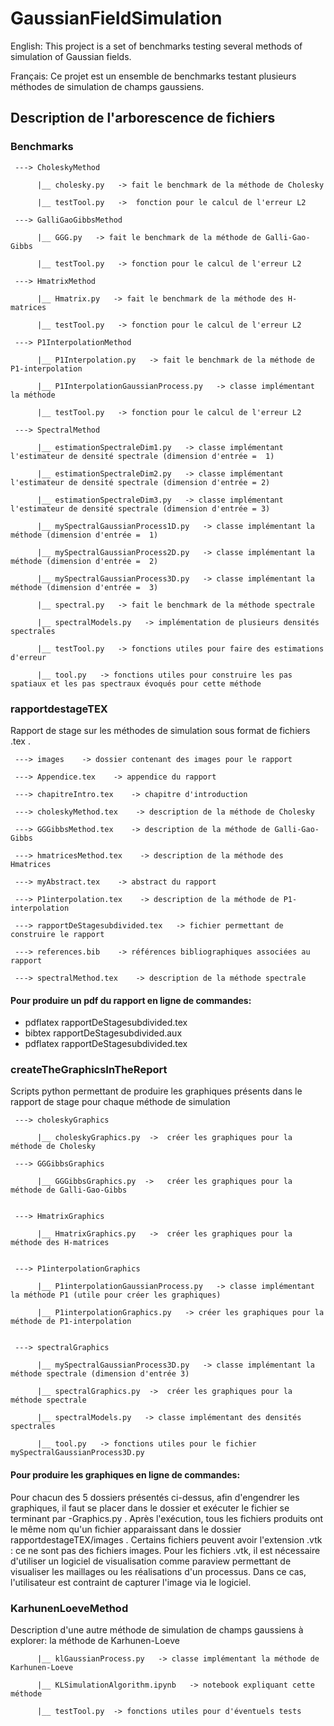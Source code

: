 # GaussianFieldSimulation

English: This project is a set of benchmarks testing several methods of simulation of Gaussian fields.

Français: Ce projet est un ensemble de benchmarks testant plusieurs méthodes de simulation de champs gaussiens.

## Description de l'arborescence de fichiers

### Benchmarks

     ---> CholeskyMethod
     
          |__ cholesky.py   -> fait le benchmark de la méthode de Cholesky
          
          |__ testTool.py   ->  fonction pour le calcul de l'erreur L2
          
     ---> GalliGaoGibbsMethod
     
          |__ GGG.py   -> fait le benchmark de la méthode de Galli-Gao-Gibbs  
          
          |__ testTool.py   -> fonction pour le calcul de l'erreur L2
          
     ---> HmatrixMethod
     
          |__ Hmatrix.py   -> fait le benchmark de la méthode des H-matrices
          
          |__ testTool.py   -> fonction pour le calcul de l'erreur L2
          
     ---> P1InterpolationMethod
     
          |__ P1Interpolation.py   -> fait le benchmark de la méthode de P1-interpolation
          
          |__ P1InterpolationGaussianProcess.py   -> classe implémentant la méthode
          
          |__ testTool.py   -> fonction pour le calcul de l'erreur L2
          
     ---> SpectralMethod
     
          |__ estimationSpectraleDim1.py   -> classe implémentant l'estimateur de densité spectrale (dimension d'entrée =  1)
          
          |__ estimationSpectraleDim2.py   -> classe implémentant l'estimateur de densité spectrale (dimension d'entrée = 2)
          
          |__ estimationSpectraleDim3.py   -> classe implémentant l'estimateur de densité spectrale (dimension d'entrée = 3)
          
          |__ mySpectralGaussianProcess1D.py   -> classe implémentant la méthode (dimension d'entrée =  1)
          
          |__ mySpectralGaussianProcess2D.py   -> classe implémentant la méthode (dimension d'entrée =  2)
          
          |__ mySpectralGaussianProcess3D.py   -> classe implémentant la méthode (dimension d'entrée =  3)
          
          |__ spectral.py   -> fait le benchmark de la méthode spectrale
          
          |__ spectralModels.py   -> implémentation de plusieurs densités spectrales
          
          |__ testTool.py   -> fonctions utiles pour faire des estimations d'erreur
          
          |__ tool.py   -> fonctions utiles pour construire les pas spatiaux et les pas spectraux évoqués pour cette méthode



 ### rapportdestageTEX  
 
 Rapport de stage sur les méthodes de simulation sous format de fichiers .tex .


     ---> images    -> dossier contenant des images pour le rapport

     ---> Appendice.tex    -> appendice du rapport

     ---> chapitreIntro.tex    -> chapitre d'introduction

     ---> choleskyMethod.tex    -> description de la méthode de Cholesky

     ---> GGGibbsMethod.tex    -> description de la méthode de Galli-Gao-Gibbs

     ---> hmatricesMethod.tex    -> description de la méthode des Hmatrices

     ---> myAbstract.tex    -> abstract du rapport

     ---> P1interpolation.tex    -> description de la méthode de P1-interpolation

     ---> rapportDeStagesubdivided.tex   -> fichier permettant de construire le rapport 

     ---> references.bib    -> références bibliographiques associées au rapport

     ---> spectralMethod.tex    -> description de la méthode spectrale
     

#### Pour produire un pdf du rapport en ligne de commandes:
 - pdflatex rapportDeStagesubdivided.tex
 - bibtex rapportDeStagesubdivided.aux
 - pdflatex rapportDeStagesubdivided.tex


### createTheGraphicsInTheReport

Scripts python permettant de produire les graphiques présents dans le rapport de stage pour chaque méthode de simulation

     ---> choleskyGraphics
     
          |__ choleskyGraphics.py  ->  créer les graphiques pour la méthode de Cholesky  
          
     ---> GGGibbsGraphics
     
          |__ GGGibbsGraphics.py  ->   créer les graphiques pour la méthode de Galli-Gao-Gibbs
          
          
     ---> HmatrixGraphics
     
          |__ HmatrixGraphics.py   ->  créer les graphiques pour la méthode des H-matrices
          
          
     ---> P1interpolationGraphics
     
          |__ P1interpolationGaussianProcess.py   -> classe implémentant la méthode P1 (utile pour créer les graphiques)
          
          |__ P1interpolationGraphics.py   -> créer les graphiques pour la méthode de P1-interpolation
          
          
     ---> spectralGraphics
     
          |__ mySpectralGaussianProcess3D.py   -> classe implémentant la méthode spectrale (dimension d'entrée 3)
          
          |__ spectralGraphics.py  ->  créer les graphiques pour la méthode spectrale
          
          |__ spectralModels.py   -> classe implémentant des densités spectrales

          |__ tool.py   -> fonctions utiles pour le fichier mySpectralGaussianProcess3D.py


#### Pour produire les graphiques en ligne de commandes:

Pour chacun des 5 dossiers présentés ci-dessus, afin d'engendrer les graphiques, il faut se placer dans le dossier
et exécuter le fichier se terminant par -Graphics.py . Après l'exécution, tous les fichiers produits ont le
même nom qu'un fichier apparaissant dans le dossier rapportdestageTEX/images . Certains fichiers peuvent
avoir l'extension .vtk : ce ne sont pas des fichiers images. Pour les fichiers .vtk, il est nécessaire d'utiliser 
un logiciel de visualisation comme paraview permettant de visualiser les maillages ou les réalisations d'un processus.
Dans ce cas, l'utilisateur est contraint de capturer l'image via le logiciel.


### KarhunenLoeveMethod

Description d'une autre méthode de simulation de champs gaussiens à explorer: la méthode de Karhunen-Loeve

          |__ klGaussianProcess.py   -> classe implémentant la méthode de Karhunen-Loeve 
          
          |__ KLSimulationAlgorithm.ipynb   -> notebook expliquant cette méthode
       
          |__ testTool.py  -> fonctions utiles pour d'éventuels tests
          

